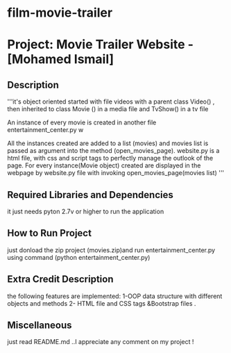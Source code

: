 # film-movie-trailer
Project: Movie Trailer Website  - [Mohamed Ismail]
================================

Description
-----------------------------------

'''it's object oriented started with file videos with a parent class Video() , then inherited to class  Movie () in a media file and TvShow() in a tv file


An instance of every movie is created in another file entertainment_center.py w

All the instances created are added to a list (movies) and movies list is passed as argument into the method (open_movies_page). website.py is a html file, with css and script tags to perfectly manage the outlook of the page. For every instance(Movie object) created are displayed in the webpage by website.py file with invoking open_movies_page(movies list) '''

Required Libraries and Dependencies
-----------------------------------

it just needs pyton 2.7v or higher to run the application 


How to Run Project
------------------
just donload the zip project (movies.zip)and run entertainment_center.py using command (python entertainment_center.py)



Extra Credit Description
------------------------
the following features are implemented:
1-OOP data structure with different objects and methods
2- HTML file and CSS tags &Bootstrap files .


Miscellaneous
-------------
just read README.md ..I appreciate any comment on my project !
